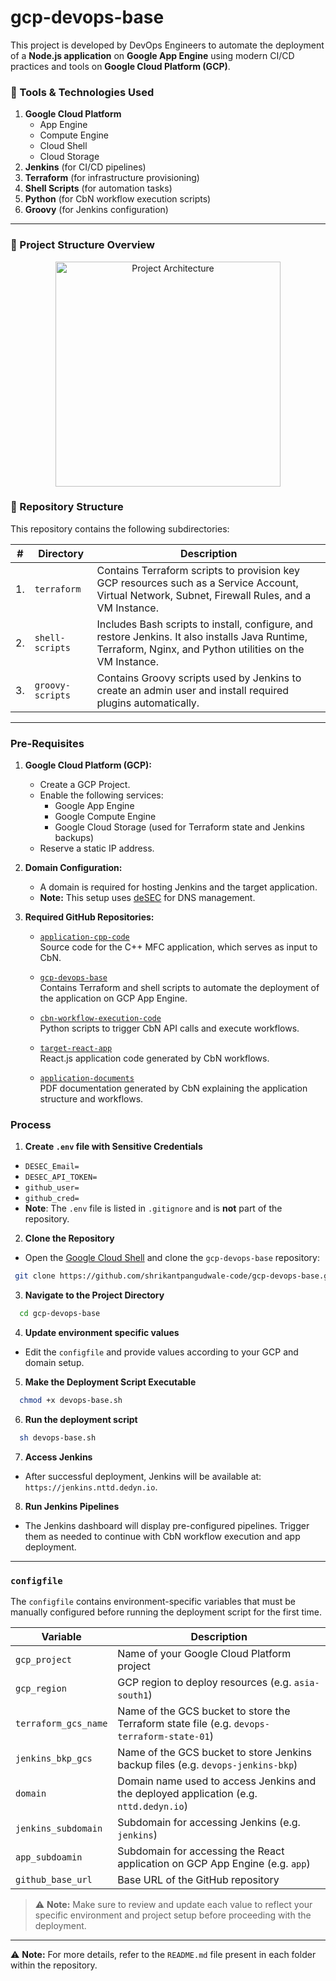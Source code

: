 # gcp-devops-base

This project is developed by DevOps Engineers to automate the deployment of a **Node.js application** on **Google App Engine** using modern CI/CD practices and tools on **Google Cloud Platform (GCP)**.

### 🚀 Tools & Technologies Used

1. **Google Cloud Platform**
   - App Engine  
   - Compute Engine  
   - Cloud Shell  
   - Cloud Storage  
2. **Jenkins** (for CI/CD pipelines)  
3. **Terraform** (for infrastructure provisioning)  
4. **Shell Scripts** (for automation tasks)  
5. **Python** (for CbN workflow execution scripts)  
6. **Groovy** (for Jenkins configuration)

---

### 📁 Project Structure Overview

<p align="center">
  <img width="360" alt="Project Architecture" src="https://user-images.githubusercontent.com/106592300/178190993-d9e8056e-3c75-42b6-b347-4f1756b2985f.PNG">
</p>

### 📂 Repository Structure

This repository contains the following subdirectories:

| #  | Directory        | Description |
|----|------------------|-------------|
| 1. | `terraform`      | Contains Terraform scripts to provision key GCP resources such as a Service Account, Virtual Network, Subnet, Firewall Rules, and a VM Instance. |
| 2. | `shell-scripts`  | Includes Bash scripts to install, configure, and restore Jenkins. It also installs Java Runtime, Terraform, Nginx, and Python utilities on the VM Instance. |
| 3. | `groovy-scripts` | Contains Groovy scripts used by Jenkins to create an admin user and install required plugins automatically. |

--------------------------------------------------------------------------------------------------------------------------------------------------------------

### Pre-Requisites

1. **Google Cloud Platform (GCP):**  
   - Create a GCP Project.  
   - Enable the following services:
     - Google App Engine  
     - Google Compute Engine  
     - Google Cloud Storage (used for Terraform state and Jenkins backups)  
   - Reserve a static IP address.

2. **Domain Configuration:**  
   - A domain is required for hosting Jenkins and the target application.  
   - **Note:** This setup uses [deSEC](https://desec.io) for DNS management.

3. **Required GitHub Repositories:**
   - [`application-cpp-code`](https://github.com/CBN-Project-Deployment/Gridctrl_src_CplusPlus.git)  
     Source code for the C++ MFC application, which serves as input to CbN.
     
   - [`gcp-devops-base`](https://github.com/shrikantpangudwale-code/gcp-devops-base.git)  
     Contains Terraform and shell scripts to automate the deployment of the application on GCP App Engine.
     
   - [`cbn-workflow-execution-code`](https://github.com/CBN-Project-Deployment/CBN_Workflow_PY.git)  
     Python scripts to trigger CbN API calls and execute workflows.
     
   - [`target-react-app`](https://github.com/CBN-Project-Deployment/React-Dep.git)  
     React.js application code generated by CbN workflows.
     
   - [`application-documents`](https://github.com/CBN-Project-Deployment/App-Documentations.git)  
     PDF documentation generated by CbN explaining the application structure and workflows.


### Process

1. **Create `.env` file with Sensitive Credentials**
  - `DESEC_Email=`
  - `DESEC_API_TOKEN=`
  - `github_user=`
  - `github_cred=` 
   - **Note**: The `.env` file is listed in `.gitignore` and is **not** part of the repository.
2. **Clone the Repository**  
  - Open the [Google Cloud Shell](https://shell.cloud.google.com) and clone the `gcp-devops-base` repository:
   ```bash
    git clone https://github.com/shrikantpangudwale-code/gcp-devops-base.git
  ```  
3. **Navigate to the Project Directory**
  ```bash
    cd gcp-devops-base
  ```
4. **Update environment specific values**
  - Edit the `configfile` and provide values according to your GCP and domain setup.
5. **Make the Deployment Script Executable**
  ```bash
    chmod +x devops-base.sh
  ```
6. **Run the deployment script**
  ```bash
    sh devops-base.sh
  ```
7. **Access Jenkins**
  - After successful deployment, Jenkins will be available at: `https://jenkins.nttd.dedyn.io`.
8. **Run Jenkins Pipelines**
  - The Jenkins dashboard will display pre-configured pipelines. Trigger them as needed to continue with CbN workflow execution and app deployment.
--------------------------------------------------------------------------------------------------------------------------------------------------------------
### `configfile`

The `configfile` contains environment-specific variables that must be manually configured before running the deployment script for the first time.

| Variable              | Description                                                                 |
|-----------------------|-----------------------------------------------------------------------------|
| `gcp_project`         | Name of your Google Cloud Platform project                                  |
| `gcp_region`          | GCP region to deploy resources (e.g. `asia-south1`)                         |
| `terraform_gcs_name`  | Name of the GCS bucket to store the Terraform state file (e.g. `devops-terraform-state-01`) |
| `jenkins_bkp_gcs`     | Name of the GCS bucket to store Jenkins backup files (e.g. `devops-jenkins-bkp`) |
| `domain`              | Domain name used to access Jenkins and the deployed application (e.g. `nttd.dedyn.io`) |
| `jenkins_subdomain`   | Subdomain for accessing Jenkins (e.g. `jenkins`)                            |
| `app_subdoamin`       | Subdomain for accessing the React application on GCP App Engine (e.g. `app`) |
| `github_base_url`     | Base URL of the GitHub repository                                           |

> ⚠️ **Note:** Make sure to review and update each value to reflect your specific environment and project setup before proceeding with the deployment.

--------------------------------------------------------------------------------------------------------------------------------------------------------------

⚠️ **Note:** For more details, refer to the `README.md` file present in each folder within the repository.
